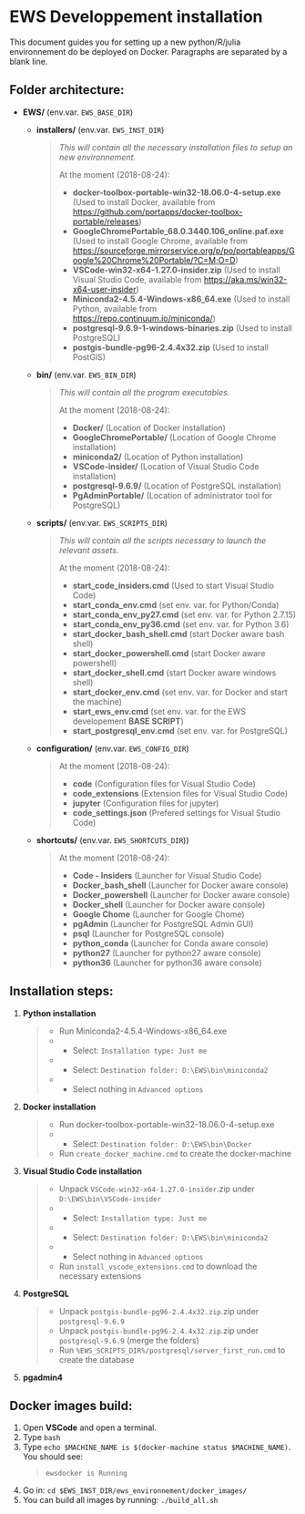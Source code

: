 EWS Developpement installation
============

This document guides you for setting up a new python/R/julia environnement do be deployed on Docker.
Paragraphs are separated by a blank line.

Folder architecture:
------------
* **EWS/** (env.var. `EWS_BASE_DIR`)
    * **installers/** (env.var. `EWS_INST_DIR`)
        > *This will contain all the necessary installation files to setup an new environnement.*
        >
        > At the moment (2018-08-24):
        > * **docker-toolbox-portable-win32-18.06.0-4-setup.exe**   (Used to install Docker, available from https://github.com/portapps/docker-toolbox-portable/releases)
        > * **GoogleChromePortable_68.0.3440.106_online.paf.exe**   (Used to install Google Chrome, available from https://sourceforge.mirrorservice.org/p/po/portableapps/Google%20Chrome%20Portable/?C=M;O=D)
        > * **VSCode-win32-x64-1.27.0-insider.zip**   (Used to install Visual Studio Code, available from https://aka.ms/win32-x64-user-insider)
        > * **Miniconda2-4.5.4-Windows-x86_64.exe**   (Used to install Python, available from https://repo.continuum.io/miniconda/)        
        > * **postgresql-9.6.9-1-windows-binaries.zip**   (Used to install PostgreSQL)
        > * **postgis-bundle-pg96-2.4.4x32.zip**   (Used to install PostGIS)
    * **bin/** (env.var. `EWS_BIN_DIR`)
        > *This will contain all the program executables.*
        >
        > At the moment (2018-08-24):
        > * **Docker/**   (Location of Docker installation)
        > * **GoogleChromePortable/**   (Location of Google Chrome installation)
        > * **miniconda2/**   (Location of Python installation)
        > * **VSCode-insider/**   (Location of Visual Studio Code installation)
        > * **postgresql-9.6.9/**   (Location of PostgreSQL installation)
        > * **PgAdminPortable/**   (Location of administrator tool for PostgreSQL)
    * **scripts/** (env.var. `EWS_SCRIPTS_DIR`)
        > *This will contain all the scripts necessary to launch the relevant assets.*
        >
        > At the moment (2018-08-24):
        > * **start_code_insiders.cmd**   (Used to start Visual Studio Code)
        > * **start_conda_env.cmd**   (set env. var. for Python/Conda)     
        > * **start_conda_env_py27.cmd**   (set env. var. for Python 2.7.15)    
        > * **start_conda_env_py36.cmd**   (set env. var. for Python 3.6)      
        > * **start_docker_bash_shell.cmd**   (start Docker aware bash shell)
        > * **start_docker_powershell.cmd**   (start Docker aware powershell)
        > * **start_docker_shell.cmd**   (start Docker aware windows shell)
        > * **start_docker_env.cmd**  (set env. var. for Docker and start the machine)
        > * **start_ews_env.cmd**   (set env. var. for the EWS developement **BASE SCRIPT**)
        > * **start_postgresql_env.cmd**   (set env. var. for PostgreSQL)
    * **configuration/** (env.var. `EWS_CONFIG_DIR`)
        >
        > At the moment (2018-08-24):
        > * **code**   (Configuration files for Visual Studio Code)  
        > * **code_extensions**   (Extension files for Visual Studio Code)  
        > * **jupyter**   (Configuration files for jupyter)  
        > * **code_settings.json**   (Prefered settings for Visual Studio Code)    

        
    * **shortcuts/** (env.var. `EWS_SHORTCUTS_DIR`))
        >
        > At the moment (2018-08-24):
        > * **Code - Insiders**   (Launcher for Visual Studio Code)  
        > * **Docker_bash_shell**   (Launcher for Docker aware console)  
        > * **Docker_powershell**   (Launcher for Docker aware console) 
        > * **Docker_shell**   (Launcher for Docker aware console) 
        > * **Google Chome**   (Launcher for Google Chome) 
        > * **pgAdmin**   (Launcher for PostgreSQL Admin GUI) 
        > * **psql**   (Launcher for PostgreSQL console) 
        > * **python_conda**   (Launcher for Conda aware console) 
        > * **python27**   (Launcher for python27 aware console) 
        > * **python36**   (Launcher for python36 aware console) 


Installation steps:
------------
1. **Python installation**
    > * Run Miniconda2-4.5.4-Windows-x86_64.exe
    > * * Select: `Installation type: Just me`
    > * * Select: `Destination folder: D:\EWS\bin\miniconda2`
    > * * Select nothing in `Advanced options`
2. **Docker installation**
    > * Run docker-toolbox-portable-win32-18.06.0-4-setup.exe
    > * * Select: `Destination folder: D:\EWS\bin\Docker`
    > * Run `create_docker_machine.cmd` to create the docker-machine
3. **Visual Studio Code installation**
    > * Unpack `VSCode-win32-x64-1.27.0-insider`.zip under `D:\EWS\bin\VSCode-insider`
    > * * Select: `Installation type: Just me`
    > * * Select: `Destination folder: D:\EWS\bin\miniconda2`
    > * * Select nothing in `Advanced options`
    > * Run `install_vscode_extensions.cmd` to download the necessary extensions
4. **PostgreSQL**
    > * Unpack `postgis-bundle-pg96-2.4.4x32.zip`.zip under `postgresql-9.6.9`
    > * Unpack `postgis-bundle-pg96-2.4.4x32.zip`.zip under `postgresql-9.6.9` (merge the folders)
    > * Run `%EWS_SCRIPTS_DIR%/postgresql/server_first_run.cmd` to create the database
5. **pgadmin4**
    



Docker images build:
------------

1. Open **VSCode** and open a terminal.
2. Type `bash`
3. Type `echo $MACHINE_NAME is $(docker-machine status $MACHINE_NAME)`. You should see: 
    > `ewsdocker is Running`
4. Go in: `cd $EWS_INST_DIR/ews_environnement/docker_images/`
5. You can build all images by running: `./build_all.sh`
